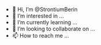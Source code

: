 - 👋 Hi, I’m @StrontiumBerin
- 👀 I’m interested in ...
- 🌱 I’m currently learning ...
- 💞️ I’m looking to collaborate on ...
- 📫 How to reach me ...

<!---
StrontiumBerin/StrontiumBerin is a ✨ special ✨ repository because its `README.md` (this file) appears on your GitHub profile.
You can click the Preview link to take a look at your changes.
--->
